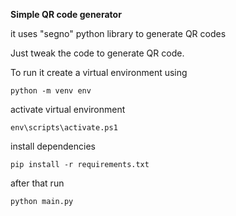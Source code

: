 **Simple QR code generator**

it uses "segno" python library to generate QR codes

Just tweak the code to generate QR code.

To run it create a virtual environment using

```
python -m venv env
```

activate virtual environment

```
env\scripts\activate.ps1
```

install dependencies

```
pip install -r requirements.txt
```

after that run

```
python main.py
```



